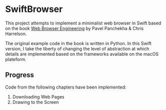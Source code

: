 # SwiftBrowser

This project attempts to implement a minimalist web browser in Swift based on the book [Web Browser Engineering](https://browser.engineering) by Pavel Panchekha & Chris Harrelson.

The original example code in the book is written in Python. In this Swift version, I take the liberty of changing the level of abstraction at which details are implemented based on the frameworks available on the macOS plateform.

## Progress

Code from the following chapters have been implemented:

1. Downloading Web Pages
2. Drawing to the Screen

